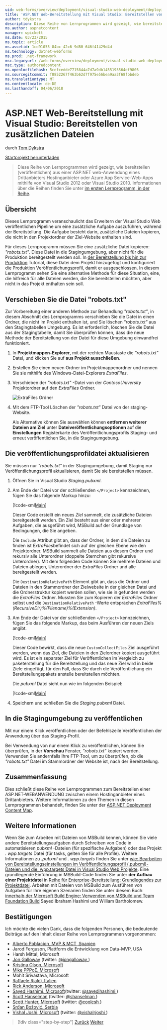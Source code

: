 ```yaml
---
uid: web-forms/overview/deployment/visual-studio-web-deployment/deploying-extra-files
title: 'ASP.NET Web-Bereitstellung mit Visual Studio: Bereitstellen von zusätzlichen Dateien | Microsoft Docs'
author: tdykstra
description: Diese Reihe von Lernprogrammen wird gezeigt, wie bereitstellen (veröffentlichen) aus einer ASP.NET web-Anwendung auf Azure App Service-Web-Apps oder mit einem Hostinganbieter von Drittanbietern durch wählen...
ms.author: aspnetcontent
manager: wpickett
ms.date: 03/23/2015
ms.topic: article
ms.assetid: 1cd91055-84bc-42c6-9d80-646f41429d4d
ms.technology: dotnet-webforms
ms.prod: .net-framework
msc.legacyurl: /web-forms/overview/deployment/visual-studio-web-deployment/deploying-extra-files
msc.type: authoredcontent
ms.openlocfilehash: 5cefcedde7715844a7d7a9db1455193564ef9805
ms.sourcegitcommit: f8852267f463b62d7f975e56bea9aa3f68fbbdeb
ms.translationtype: MT
ms.contentlocale: de-DE
ms.lasthandoff: 04/06/2018
---
```

<a name="aspnet-web-deployment-using-visual-studio-deploying-extra-files"></a>ASP.NET Web-Bereitstellung mit Visual Studio: Bereitstellen von zusätzlichen Dateien
====================
durch [Tom Dykstra](https://github.com/tdykstra)

[Startprojekt herunterladen](http://go.microsoft.com/fwlink/p/?LinkId=282627)

> Diese Reihe von Lernprogrammen wird gezeigt, wie bereitstellen (veröffentlichen) aus einer ASP.NET web-Anwendung eines Drittanbieters Hostinganbieter oder Azure App Service-Web-Apps mithilfe von Visual Studio 2012 oder Visual Studio 2010. Informationen über die Reihen finden Sie unter [im ersten Lernprogramm, in der Reihe](introduction.md).


## <a name="overview"></a>Übersicht

Dieses Lernprogramm veranschaulicht das Erweitern der Visual Studio Web veröffentlichen Pipeline um eine zusätzliche Aufgabe auszuführen, während der Bereitstellung. Die Aufgabe besteht darin, zusätzliche Dateien kopieren, die nicht in den Projektordner der Ziel-Website enthalten sind.

Für dieses Lernprogramm müssen Sie eine zusätzliche Datei kopieren: *"robots.txt"*. Diese Datei in die Stagingumgebung, aber nicht für die Produktion bereitgestellt werden soll. In [der Bereitstellung bis hin zur Produktion](deploying-to-production.md) Tutorial, diese Datei dem Projekt hinzugefügt und konfiguriert die Produktion Veröffentlichungsprofil, damit er ausgeschlossen. In diesem Lernprogramm sehen Sie eine alternative Methode für diese Situation, eine, die hilfreich für alle Dateien werden, die Sie bereitstellen möchten, aber nicht in das Projekt enthalten sein soll.

## <a name="move-the-robotstxt-file"></a>Verschieben Sie die Datei "robots.txt"

Zur Vorbereitung einer anderen Methode zur Behandlung *"robots.txt"*, in diesem Abschnitt des Lernprogramms verschieben Sie die Datei in einen Ordner, die nicht im Projekt enthalten ist, und Sie löschen *"robots.txt"* aus den Stagingtabellen Umgebung. Es ist erforderlich, löschen Sie die Datei aus der Stagingtabelle, damit Sie überprüfen können, dass die neue Methode der Bereitstellung von der Datei für diese Umgebung einwandfrei funktioniert.

1. In **Projektmappen-Explorer**, mit der rechten Maustaste die *"robots.txt"* Datei, und klicken Sie auf **aus Projekt ausschließen**.
2. Erstellen Sie einen neuen Ordner im Projektmappenordner und nennen Sie sie mithilfe des Windows-Datei-Explorers *ExtraFiles*.
3. Verschieben der *"robots.txt"* -Datei von der *ContosoUniversity* Projektordner auf den *ExtraFiles* Ordner.

    ![ExtraFiles Ordner](deploying-extra-files/_static/image1.png)
4. Mit dem FTP-Tool Löschen der *"robots.txt"* Datei von der staging-Website.

    Als Alternative können Sie auswählen können **entfernen weiterer Dateien am Ziel** unter **Dateiveröffentlichungsoptionen** auf die **Einstellungen** Registerkarte des Veröffentlichungsprofils Staging- und erneut veröffentlichen Sie, in die Stagingumgebung.

## <a name="update-the-publish-profile-file"></a>Die veröffentlichungsprofildatei aktualisieren

Sie müssen nur *"robots.txt"* in der Stagingumgebung, damit Staging nur Veröffentlichungsprofil aktualisieren, damit Sie sie bereitstellen müssen.

1. Öffnen Sie in Visual Studio *Staging.pubxml*.
2. Am Ende der Datei vor der schließenden `</Project>` kennzeichnen, fügen Sie das folgende Markup hinzu:

    [!code-xml[Main](deploying-extra-files/samples/sample1.xml)]

    Dieser Code erstellt ein neues *Ziel* sammelt, die zusätzliche Dateien bereitgestellt werden. Ein Ziel besteht aus einer oder mehrerer Aufgaben, die ausgeführt wird, MSBuild auf der Grundlage von Bedingungen, die Sie angeben.

    Die `Include` Attribut gibt an, dass der Ordner, in dem die Dateien zu finden ist *ExtraFiles*befindet sich auf der gleichen Ebene wie den Projektordner. MSBuild sammelt alle Dateien aus diesem Ordner und rekursiv alle Unterordner (doppelte Sternchen gibt rekursive Unterordner). Mit dem folgenden Code können Sie mehrere Dateien und Dateien ablegen, Unterordner der *ExtraFiles* Ordner und alle bereitgestellt werden.

    Die `DestinationRelativePath` Element gibt an, dass die Ordner und Dateien in den Stammordner der Zielwebsite in der gleichen Datei und die Ordnerstruktur kopiert werden sollen, wie sie in gefunden werden die *ExtraFiles* Ordner. Mussten Sie zum Kopieren der *ExtraFiles* Ordner selbst und die `DestinationRelativePath` -Werte entsprächen *ExtraFiles\%(RecursiveDir)%(Filename)%(Extension)*.
3. Am Ende der Datei vor der schließenden `</Project>` kennzeichnen, fügen Sie das folgende Markup, das beim Ausführen der neuen Ziels angibt.

    [!code-xml[Main](deploying-extra-files/samples/sample2.xml)]

    Dieser Code bewirkt, dass die neue `CustomCollectFiles` Ziel ausgeführt werden, wenn das Ziel, die Dateien in den Zielordner kopiert ausgeführt wird. Es ist ein separater Ziel für Veröffentlichen im Vergleich zu paketerstellung für die Bereitstellung und das neue Ziel wird in beide Ziele eingefügt, für den Fall, dass Sie durch die Veröffentlichung ein Bereitstellungspakets anstelle bereitstellen möchten.

    Die *pubxml* Datei sieht nun wie im folgenden Beispiel:

    [!code-xml[Main](deploying-extra-files/samples/sample3.xml?highlight=53-71)]
4. Speichern und schließen Sie die *Staging.pubxml* Datei.

## <a name="publish-to-staging"></a>In die Stagingumgebung zu veröffentlichen

Mit nur einem Klick veröffentlichen oder der Befehlszeile Veröffentlichen der Anwendung über das Staging-Profil.

Bei Verwendung von nur einem Klick zu veröffentlichen, können Sie überprüfen, in der **Vorschau** Fenster, *"robots.txt"* kopiert werden. Verwenden Sie andernfalls Ihre FTP-Tool, um zu überprüfen, ob die *"robots.txt"* Datei im Stammordner der Website ist, nach der Bereitstellung.

## <a name="summary"></a>Zusammenfassung

Dies schließt diese Reihe von Lernprogrammen zum Bereitstellen einer ASP.NET-WEBANWENDUNG zwischen einem Hostinganbieter eines Drittanbieters. Weitere Informationen zu den Themen in diesen Lernprogrammen behandelt, finden Sie unter der [ASP.NET Deployment Content Map](https://go.microsoft.com/fwlink/p/?LinkId=282413).

## <a name="more-information"></a>Weitere Informationen

Wenn Sie zum Arbeiten mit Dateien von MSBuild kennen, können Sie viele andere Bereitstellungsaufgaben durch Schreiben von Code in automatisieren *pubxml* -Dateien (für spezifische Aufgaben) oder das Projekt *. wpp.targets* Datei (für tasks, gelten Sie für alle Profile). Weitere Informationen zu *.pubxml* und *. wpp.targets* finden Sie unter [wie: Bearbeiten von Bereitstellungseinstellungen im Veröffentlichungsprofil (.pubxml)-Dateien und die. wpp.targets Datei in Visual Studio Web Projekte](https://msdn.microsoft.com/library/ff398069). Eine grundlegende Einführung in MSBuild-Code finden Sie unter **der Aufbau einer Projektdatei** in [Reihe für Enterprise-Bereitstellung: Grundlegendes zur Projektdatei](../web-deployment-in-the-enterprise/understanding-the-project-file.md). Arbeiten mit Dateien von MSBuild zum Ausführen von Aufgaben für Ihre eigenen Szenarien finden Sie unter diesem Buch: [innerhalb der Microsoft Build Engine: Verwenden von MSBuild und Team Foundation Build](http://msbuildbook.com) Sayed Ibraham Hashimi und William Bartholomew.

## <a name="acknowledgements"></a>Bestätigungen

Ich möchte die vielen Dank, dass die folgenden Personen, die bedeutende Beiträge auf den Inhalt dieser Reihe von Lernprogrammen vorgenommen:

- [Alberto Poblacion, MVP &amp; MCT, Spanien](https://mvp.microsoft.com/mvp/Alberto%20Poblacion%20Bolano-36772)
- Jarod Ferguson, Plattform die Entwicklung von Data-MVP, USA
- Harsh Mittal, Microsoft
- [Jon Galloway](https://weblogs.asp.net/jgalloway) (twitter: [ @jongalloway ](http://twitter.com/jongalloway))
- [Kristina Olson, Microsoft](https://blogs.iis.net/krolson/default.aspx)
- [Mike PPPoE, Microsoft](http://www.mikepope.com/blog/DisplayBlog.aspx)
- Mohit Srivastava, Microsoft
- [Raffaele Rialdi, Italien](http://www.iamraf.net/)
- [Rick Anderson, Microsoft](https://blogs.msdn.com/b/rickandy/)
- [Sayed Hashimi, Microsoft](http://sedodream.com/default.aspx)(twitter: [ @sayedihashimi ](http://twitter.com/sayedihashimi))
- [Scott Hanselman](http://www.hanselman.com/blog/) (twitter: [ @shanselman ](http://twitter.com/shanselman))
- [Scott Hunter, Microsoft](https://blogs.msdn.com/b/scothu/) (twitter: [ @coolcsh ](http://twitter.com/coolcsh))
- [Srđan Božović, Serbia](http://msforge.net/blogs/zmajcek/)
- [Vishal Joshi, Microsoft](http://vishaljoshi.blogspot.com/) (twitter: [ @vishalrjoshi ](http://twitter.com/vishalrjoshi))

> [!div class="step-by-step"]
> [Zurück](command-line-deployment.md)
> [Weiter](troubleshooting.md)

